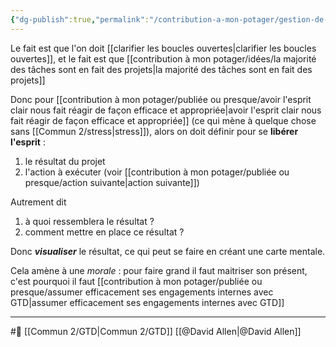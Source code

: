 ```yaml
---
{"dg-publish":true,"permalink":"/contribution-a-mon-potager/gestion-de-l-action-doit-se-faire-par-la-clarte/"}
---
```


Le fait est que l'on doit [[clarifier les boucles ouvertes\|clarifier les boucles ouvertes]], et le fait est que [[contribution à mon potager/idées/la majorité des tâches sont en fait des projets\|la majorité des tâches sont en fait des projets]]

Donc pour [[contribution à mon potager/publiée ou presque/avoir l'esprit clair nous fait réagir de façon efficace et appropriée\|avoir l'esprit clair nous fait réagir de façon efficace et appropriée]] (ce qui mène à quelque chose sans [[Commun 2/stress\|stress]]), alors on doit définir pour se **libérer l'esprit** : 
1. le résultat du projet
2. l'action à exécuter (voir [[contribution à mon potager/publiée ou presque/action suivante\|action suivante]])

Autrement dit 
1. à quoi ressemblera le résultat ?
2. comment mettre en place ce résultat ?

Donc ***visualiser*** le résultat, ce qui peut se faire en créant une carte mentale.

Cela amène à une *morale* : pour faire grand il faut maitriser son présent, c'est pourquoi il faut [[contribution à mon potager/publiée ou presque/assumer efficacement ses engagements internes avec GTD\|assumer efficacement ses engagements internes avec GTD]]

---
#🌲  [[Commun 2/GTD\|Commun 2/GTD]] [[@David Allen\|@David Allen]]